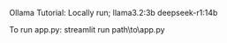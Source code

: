 Ollama Tutorial:
Locally run;
llama3.2:3b
deepseek-r1:14b

To run app.py:
streamlit run path\to\app.py
